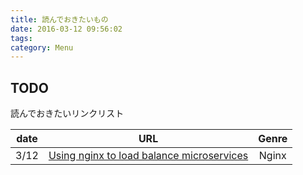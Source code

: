 ```yaml
---
title: 読んでおきたいもの
date: 2016-03-12 09:56:02
tags:
category: Menu
---
```


## TODO
読んでおきたいリンクリスト

|date|URL|Genre|
|:--:|:--:|:--:|
|3/12|[Using nginx to load balance microservices](https://hagbarddenstore.se/posts/2016-03-11/using-nginx-to-load-balance-microservices/)|Nginx|
